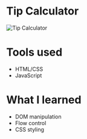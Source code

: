 # Tip Calculator

![Tip Calculator](https://i.postimg.cc/B6F6d90b/tip-calculator.jpg)

# Tools used

* HTML/CSS
* JavaScript

# What I learned

* DOM manipulation
* Flow control
* CSS styling